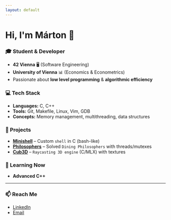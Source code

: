 ```yaml
---
layout: default
---
```


# Hi, I'm Márton 👋

### 🎓 Student & Developer
- **42 Vienna** 🖥️ (Software Engineering)  
- **University of Vienna** 📊 (Economics & Econometrics)
- Passionate about **low level programming** & **algorithmic efficiency**  

### 💻 Tech Stack
- **Languages:** C, C++  
- **Tools:** Git, Makefile, Linux, Vim, GDB  
- **Concepts:** Memory management, multithreading, data structures  

### 🚀 Projects
- **[Minishell](https://github.com/mtelek/minishell)** – Custom `shell` in C (bash-like)  
- **[Philosophers](https://github.com/mtelek/philosophers)** – Solved `Dining Philosophers` with threads/mutexes  
- **[Cub3D](https://github.com/mtelek/cub3D)** – `Raycasting 3D engine` (C/MLX) with textures  

### 🌱 Learning Now
- **Advanced C++**

---
### 📫 Reach Me
- [LinkedIn](https://www.linkedin.com/in/m%C3%A1rton-telek-1213a223b/) 
- [Email](marcitelek@gmail.com)
